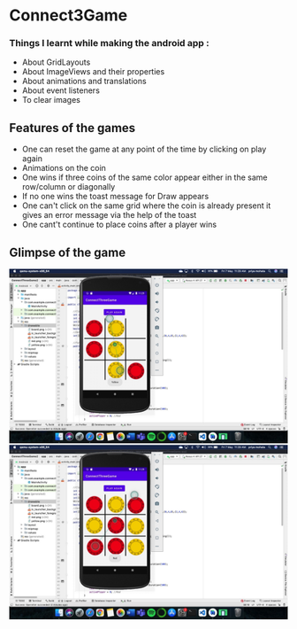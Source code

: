 # Connect3Game
### Things I learnt while making the android app :
- About GridLayouts
- About ImageViews and their properties
- About animations and translations
- About event listeners 
- To clear images 

## Features of the games
- One can reset the game at any point of the time by clicking on play again
- Animations on the coin
- One wins if three coins of the same color appear either in the same row/column or diagonally
- If no one wins the toast message for Draw appears
- One can't click on the same grid where the coin is already present it gives an error message via the help of the toast
- One cant't continue to place coins after a player wins

## Glimpse of the game
<img src="Images/img1.jpeg"/>
<img src="Images/img2.jpeg"/>

